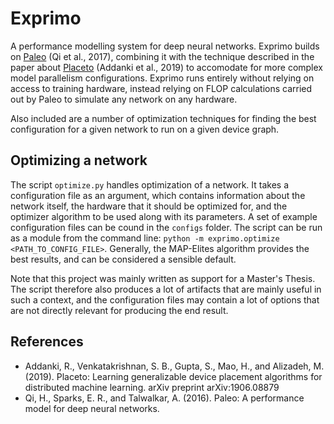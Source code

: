 # Exprimo

A performance modelling system for deep neural networks. Exprimo builds on [Paleo](https://github.com/TalwalkarLab/paleo) (Qi et al., 2017),
combining it with the technique described in the paper about [Placeto](https://arxiv.org/abs/1906.08879) (Addanki et al., 2019)
to accomodate for more complex model parallelism configurations. Exprimo runs entirely without relying on access to training hardware,
instead relying on FLOP calculations carried out by Paleo to simulate any network on any hardware.

Also included are a number of optimization techniques for finding the best configuration for a given network to run on a given device graph.

## Optimizing a network
The script `optimize.py` handles optimization of a network. It takes a configuration file as an argument, which contains
information about the network itself, the hardware that it should be optimized for, and the optimizer algorithm to be
used along with its parameters. A set of example configuration files can be cound in the `configs` folder. The script
can be run as a module from the command line: `python -m exprimo.optimize <PATH_TO_CONFIG_FILE>`. Generally, the
MAP-Elites algorithm provides the best results, and can be considered a sensible default.

Note that this project was mainly written as support for a Master's Thesis. The script therefore also produces a lot
of artifacts that are mainly useful in such a context, and the configuration files may contain a lot of options that are
not directly relevant for producing the end result.

## References
* Addanki,  R.,  Venkatakrishnan,  S.  B.,  Gupta,  S.,  Mao,  H.,  and  Alizadeh,  M.
(2019).  Placeto:  Learning generalizable device placement algorithms for distributed machine learning.
arXiv preprint arXiv:1906.08879
* Qi, H., Sparks, E. R., and Talwalkar, A. (2016). Paleo:  A performance model for
deep neural networks.
